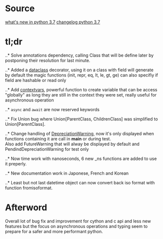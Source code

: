 # Source

[what's new in python 3.7](https://docs.python.org/3/whatsnew/3.7.html)
[changelog python 3.7](https://docs.python.org/3/whatsnew/changelog.html)

# tl;dr

..* Solve annotations dependency, calling Class that will be define later by postponing their resolution for last minute.

..* Added a [dataclass](https://docs.python.org/3/library/dataclasses.html) decorator, using it on a class with field will generate by default the magic functions (init, repr, eq, lt, le, gt, ge) can also specifiy if field are hashable or read only

..* Add [contextvars](https://docs.python.org/3/library/contextvars.html), powerful function to create variable that can be access "globally" as long they are still in the context they were set, really useful for asynchronous operation

..* `async` and `await` are now reserved keywords

..* Fix Union bug where Union[ParentClass, ChildrenClass] was simplified to Union[ParentClass].

..* Change handling of [DepreciationWarning](https://docs.python.org/3/whatsnew/3.7.html#whatsnew37-pep565), now it's only displayed when functions containing it are call in __main__ or during test.  
Also add FutureWarning that will alway be displayed by default and PendindDepreciationWarning for test only

..* Now time work with nanoseconds, 6 new \_ns functions are added to use it preperly.

..* New documentation work in Japonese, French and Korean

..* Least but not last datetime object can now convert back iso format with function fromisoformat.

# Afterword

Overall lot of bug fix and improvement for cython and c api and less new features but the focus on asynchronous operations and typing seem to prepare for a safer and more performant python.
